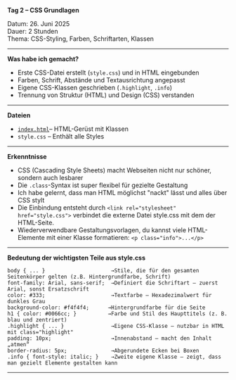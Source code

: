 **Tag 2 – CSS Grundlagen**

Datum: 26. Juni 2025  
Dauer: 2 Stunden  
Thema: CSS-Styling, Farben, Schriftarten, Klassen

---

**Was habe ich gemacht?**

- Erste CSS-Datei erstellt (`style.css`) und in HTML eingebunden
- Farben, Schrift, Abstände und Textausrichtung angepasst
- Eigene CSS-Klassen geschrieben (`.highlight`, `.info`)
- Trennung von Struktur (HTML) und Design (CSS) verstanden

---

**Dateien**
- [`index.html`](https://sugu4.github.io/100-days-of-code/Day02)– HTML-Gerüst mit Klassen
- `style.css` – Enthält alle Styles

---

**Erkenntnisse**
- CSS (Cascading Style Sheets) macht Webseiten nicht nur schöner, sondern auch lesbarer
- Die `.class`-Syntax ist super flexibel für gezielte Gestaltung
- Ich habe gelernt, dass man HTML möglichst "nackt" lässt und alles über CSS stylt
- Die Einbindung entsteht durch ``<link rel="stylesheet" href="style.css">`` verbindet die externe Datei style.css mit dem der HTML-Seite.
- Wiederverwendbare Gestaltungsvorlagen, du kannst viele HTML-Elemente mit einer Klasse formatieren: ``<p class="info">...</p>``

---

**Bedeutung der wichtigsten Teile aus style.css**

```
body { ... }                     →Stile, die für den gesamten Seitenkörper gelten (z.B. Hintergrundfarbe, Schrift)
font-family: Arial, sans-serif;	 →Definiert die Schriftart – zuerst Arial, sonst Ersatzschrift
color: #333;	                 →Textfarbe – Hexadezimalwert für dunkles Grau
background-color: #f4f4f4;	    →Hintergrundfarbe für die Seite
h1 { color: #0066cc; }	        →Farbe und Stil des Haupttitels (z. B. blau und zentriert)
.highlight { ... }	             →Eigene CSS-Klasse – nutzbar in HTML mit class="highlight"
padding: 10px;	                 →Innenabstand – macht den Inhalt „atmen“
border-radius: 5px;	             →Abgerundete Ecken bei Boxen
.info { font-style: italic; }	 →Zweite eigene Klasse – zeigt, dass man gezielt Elemente gestalten kann
```

---